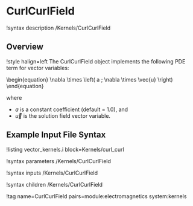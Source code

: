 # CurlCurlField

!syntax description /Kernels/CurlCurlField

## Overview

!style halign=left
The CurlCurlField object implements the following PDE term for vector variables:

\begin{equation}
  \nabla \times \left( a \; \nabla \times \vec{u} \right)
\end{equation}

where

- $a$ is a constant coefficient (default = 1.0), and
- $\vec{u}$ is the solution field vector variable.

## Example Input File Syntax

!listing vector_kernels.i block=Kernels/curl_curl

!syntax parameters /Kernels/CurlCurlField

!syntax inputs /Kernels/CurlCurlField

!syntax children /Kernels/CurlCurlField

!tag name=CurlCurlField pairs=module:electromagnetics system:kernels
